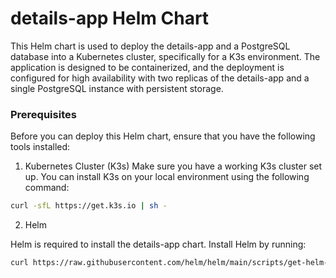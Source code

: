 # details-app Helm Chart

This Helm chart is used to deploy the details-app and a PostgreSQL database into a Kubernetes cluster, specifically for a K3s environment. The application is designed to be containerized, and the deployment is configured for high availability with two replicas of the details-app and a single PostgreSQL instance with persistent storage.

### Prerequisites

Before you can deploy this Helm chart, ensure that you have the following tools installed:

1. Kubernetes Cluster (K3s)
Make sure you have a working K3s cluster set up. You can install K3s on your local environment using the following command:

```sh
curl -sfL https://get.k3s.io | sh -
```

2. Helm

Helm is required to install the details-app chart. Install Helm by running:

```sh
curl https://raw.githubusercontent.com/helm/helm/main/scripts/get-helm-3 | bash
```
